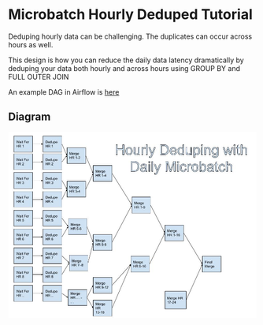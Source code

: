 # Microbatch Hourly Deduped Tutorial

Deduping hourly data can be challenging. The duplicates can occur across hours as well. 

This design is how you can reduce the daily data latency dramatically by deduping your data both hourly and across hours using GROUP BY and FULL OUTER JOIN

An example DAG in Airflow is [here](pipeline.py)

## Diagram
![](pipeline_diagram.jpg)

